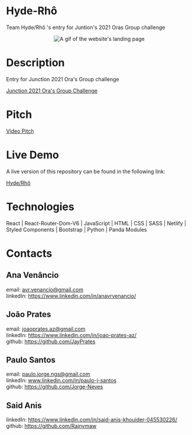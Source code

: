 # Hyde-Rhô
Team Hyde/Rhô 's entry for Juntion's 2021 Oras Group challenge

<p align="center">
  <img src="HydroDoc2.gif" alt="A gif of the website's landing page" />
</p>
  
# Description
Entry for Junction 2021 Ora's Group challenge

<a href="https://www.junction2021.com/challenges/oras">Junction 2021 Ora's Group Challenge</a>

# Pitch

<a href="https://www.youtube.com/watch?v=SmbvKXIV-iw">Video Pitch</a>



# Live Demo
A live version of this repository can be found in the following link:

<a href="https://hyde-rho.netlify.app/">Hyde/Rhô</a>




# Technologies

React | React-Router-Dom-V6 | JavaScript | HTML | CSS | SASS | Netlify | Styled Components | Bootstrap | Python | Panda Modules


# Contacts

## Ana Venâncio
email: avr.venancio@gmail.com
<br>
linkedIn: https://www.linkedin.com/in/anavrvenancio/ 

## João Prates

email: joaoprates.az@gmail.com
<br>
linkedIn: https://www.linkedin.com/in/joao-prates-az/
<br>
github: https://github.com/JayPrates


## Paulo Santos

email: paulo.jorge.ngs@gmail.com
<br>
linkedIn: www.linkedin.com/in/paulo-j-santos
<br>
github: https://github.com/Jorge-Neves

## Said Anis

linkedIn: https://www.linkedin.com/in/said-anis-khouider-045530226/
<br>
github: https://github.com/Rainymaw

<br>
<br>

